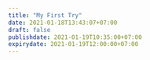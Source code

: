 ```yaml
---
title: "My First Try"
date: 2021-01-18T13:43:07+07:00
draft: false
publishdate: 2021-01-19T10:35:00+07:00
expirydate: 2021-01-19T12:00:00+07:00
---
```


